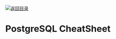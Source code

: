 [![返回目录](https://parg.co/UCb)](https://github.com/wx-chevalier/Awesome-CheatSheets)

# PostgreSQL CheatSheet
